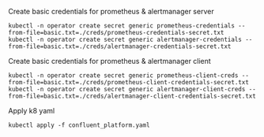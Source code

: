 Create basic credentials for prometheus & alertmanager server
```
kubectl -n operator create secret generic prometheus-credentials --from-file=basic.txt=./creds/prometheus-credentials-secret.txt
kubectl -n operator create secret generic alertmanager-credentials --from-file=basic.txt=./creds/alertmanager-credentials-secret.txt
```

Create basic credentials for prometheus & alertmanager client
```
kubectl -n operator create secret generic prometheus-client-creds --from-file=basic.txt=./creds/prometheus-client-credentials-secret.txt
kubectl -n operator create secret generic alertmanager-client-creds --from-file=basic.txt=./creds/alertmanager-client-credentials-secret.txt
```

Apply k8 yaml
```
kubectl apply -f confluent_platform.yaml
```
